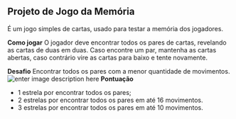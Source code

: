 ## **Projeto de Jogo da Memória**

É um jogo simples de cartas, usado para testar a memória dos jogadores.

**Como jogar**
O jogador deve encontrar todos os pares de cartas, revelando as cartas de duas em duas. Caso encontre um par, mantenha as cartas abertas, caso contrário vire as cartas para baixo e tente novamente.

**Desafio**
Encontrar todos os pares com a menor quantidade de movimentos.
![enter image description here](https://i.imgur.com/dceOH27.jpg)
**Pontuação**

 - 1 estrela por encontrar todos os pares; 
 - 2 estrelas por encontrar todos os pares em até 16 movimentos. 
 - 3 estrelas por encontrar todos os pares em até 10 movimentos.
